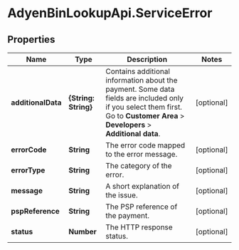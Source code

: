 # AdyenBinLookupApi.ServiceError

## Properties

Name | Type | Description | Notes
------------ | ------------- | ------------- | -------------
**additionalData** | **{String: String}** | Contains additional information about the payment. Some data fields are included only if you select them first. Go to **Customer Area** &gt; **Developers** &gt; **Additional data**. | [optional] 
**errorCode** | **String** | The error code mapped to the error message. | [optional] 
**errorType** | **String** | The category of the error. | [optional] 
**message** | **String** | A short explanation of the issue. | [optional] 
**pspReference** | **String** | The PSP reference of the payment. | [optional] 
**status** | **Number** | The HTTP response status. | [optional] 



